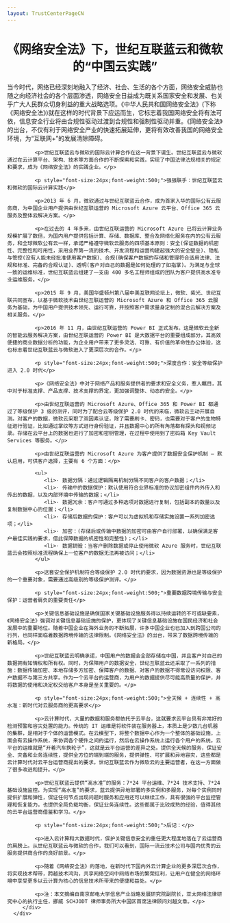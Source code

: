 ```yaml
---
layout: TrustCenterPageCN
---
```

<div class="row-fluid">
   <div class="span">
      <div>
         <div class="row-fluid grid-container mscom-grid-container subpageBody noBottomBorder" data-view4="2" data-view3="2" data-view2="2" data-view1="1" data-cols="2">
			 <h1 style="font-size:28px;font-weight:500; text-align:center;"><strong>《网络安全法》下，世纪互联蓝云和微软的“中国云实践”</strong></h1>
			 <p>当今时代，网络已经深刻地融入了经济、社会、生活的各个方面，网络安全威胁也随之向经济社会的各个层面渗透，网络安全日益成为既关系国家安全和发展、也关乎广大人民群众切身利益的重大战略选项。《中华人民共和国网络安全法》(下称《网络安全法》)就在这样的时代背景下应运而生，它标志着我国网络安全将有法可依，信息安全行业将由合规性驱动过渡到合规性和强制性驱动并重。《网络安全法》的出台，不仅有利于网络安全产业的快速拓展延伸，更将有效改善我国的网络安全环境，为“互联网+”的发展清除障碍。</p>
			 
			 <p>世纪互联蓝云与微软的国际云计算合作在这一背景下诞生。世纪互联蓝云与微软通过在云计算平台、架构、技术等方面合作的不断探索和实践，实现了中国法律法规相关的规定和要求，成为《网络安全法》的实践企业。</p>
			 
			 <p style="font-size:24px;font-weight:500;">强强联手：世纪互联蓝云和微软的国际云计算实践</p>
			 
			 <p>2013 年 6 月，微软通过与世纪互联蓝云合作，成为首家入华的国际公有云服务商，为中国企业用户提供由世纪互联运营的 Microsoft Azure 云平台、Office 365 云服务及整体云解决方案。</p>
			 
			 <p>在过去的 4 年多来，由世纪互联运营的 Microsoft Azure 已将云计算业务规模扩展了数倍，为国内用户提供包括计算、存储、数据库、整合及网络化服务在内的公有云服务，和全球微软公有云一样，承诺严格遵守微软云服务的四项基本原则：安全(保证数据的机密性、完整性和可用性，采用业界第一流的技术、开发流程和运营构建起强大的安全壁垒)、隐私与管控(没有人能未经批准使用客户数据)、合规(确保客户数据的存储和管理符合适用法律、法规和标准、完备的合规认证)、透明(客户对自己的数据是如何处理的了如指掌)。为满足与全球一致的运维标准，世纪互联蓝云组建了一支由 400 多名工程师组成的团队为客户提供高水准专业运维服务。</p>
			 
			 <p>2015 年 9 月，美国华盛顿州第八届中美互联网论坛上，微软、紫光、世纪互联共同宣布，以基于微软技术由世纪互联运营的 Microsoft Azure 和 Office 365 云服务为基础，为中国用户提供技术领先、运行可靠，并按照客户需求量身定制的混合云解决方案及相关服务。</p>
			 
			 <p>2016 年 11 月，由世纪互联运营的 Power BI 正式发布。这是微软云全新的智能云服务解决方案，由世纪互联运营的 Power BI 是大数据平台的重要组成部分，其高效便捷的商业数据分析的功能，为企业用户带来了更多灵活、可靠、有价值的革命性办公体验，这也标志着世纪互联蓝云与微软进入了更深层次的合作。</p>
			 
			 <p style="font-size:24px;font-weight:500;">深度合作：安全等级保护进入 2.0 时代</p>
			 
			 <p>《网络安全法》中对于网络产品和服务提供者的要求和安全义务，惹人瞩目，其中对于标准支撑、产品支撑、技术支撑的界定，更加强调整体、动态的安全。</p>
			 
			 <p>由世纪互联运营的 Microsoft Azure、Office 365 和 Power BI 都通过了等级保护 3 级的测评，同时为了配合云等级保护 2.0 时代的来临，微软云主动开展自测。对客户的数据，微软云采取了双因素认证，除了需要刷卡、密码，也需要对于客户的生物特征进行验证，比如通过掌纹等方式进行身份验证，并且数据中心的所有角落都有探头和视频记录。存储在云平台上的数据也进行了加密和密钥管理，在过程中使用到了密码箱 Key Vault Services 等服务。</p>
			 
			 <p>由世纪互联运营的 Microsoft Azure 为客户提供了数据安全保护机制 – 默认启用，可供客户选择，主要有 6 个方面：</p>
			 
			 <ul>
				<li>· 数据分隔：通过逻辑隔离机制分隔不同客户的客户数据；</li>
				<li>· 传输中的数据保护：默认使用符合业界标准的协议加密组件内外传入和传出的数据，以及内部环境中传输的数据；</li>
				<li>· 数据冗余：客户可通过多种选项对数据进行复制，包括副本的数量以及复制数据中心的位置；</li>
				<li>· 存储后数据的保护：客户可以为虚拟机和存储实施设置一系列加密选项；</li>
				<li>· 加密：(存储后或传输中数据的加密可由客户自行部署，以确保满足客户最佳实践的要求，借此保障数据的机密性和完整性)；</li>
				<li>· 数据销毁：当客户删除数据或停止使用微软 Azure 服务时，世纪互联蓝云会按照标准流程确保上一位客户的数据无法再被访问；</li>
			 </ul>
			 
			 <p>这套安全保护机制符合等级保护 2.0 时代的要求，因为数据资源也是等级保护的一个重要对象，需要通过高级别的等级保护测评。</p>
			 
			 <p style="font-size:24px;font-weight:500;">重要数据跨境传输与安全保护：运营者肩负的重要责任</p>
			 
			 <p>关键信息基础设施是确保国家关键基础设施服务得以持续运转的不可或缺要素，《网络安全法》强调对关键信息基础设施的保护，更体现了关键信息基础设施在国民经济和社会发展中的重要地位。随着中国企业在海外业务的不断拓展，许多中国企业也已加入到跨国公司的行列，也同样面临着数据跨境传输的法律限制。《网络安全法》的出台，带来了数据跨境传输的新格局。</p>
			 
			 <p>世纪互联蓝云明确承诺，中国用户的数据会全部存储在中国，并且客户对自己的数据拥有知情权和所有权。同时，为保障用户的数据安全，世纪互联蓝云还采取了一系列的措施：数据传输加密、本地存储多方加密、保障客户的数据、对客户的数据不得常设访问权限、客户数据不与第三方共享。作为一个云平台的运营商，为用户的数据提供尽可能高质量的保护，并将数据的使用和决定权交给客户本身是至关重要的。</p>
			 
			 <p style="font-size:24px;font-weight:500;">全天候 + 连续性 + 高水准：新时代对云服务商的更高要求</p>
			 
			 <p>云计算时代，大量的数据和服务都依托于云平台，这就要求云平台具有非常好的检测预警和容灾处置的能力。传统的 IT 运维是将软件装在服务器上，本质上是少数几台机器的集群，是相对于个体的运营模式。在云模型下，将整个数据中心作为一个整体的基础设施，上面会有云操作系统，来协调各个硬件之间的运行，然后在云操作系统上运行各个用户的系统。云平台的运维就是“开着汽车换轮子”，这就是云平台运营的差异之处。提供全天候的服务，保证安全、灾备和业务连续性，提供全方位的端到端的服务，提供弹性、可扩展和异地容灾，这些都是云计算时代对云平台运营商提出的要求。世纪互联蓝云作为微软云的主要运营者，在这一方面做了很多改进和提升。</p>
			 
			 <p>世纪互联蓝云提供“高水准”的服务：7*24 平台运维、7*24 技术支持、7*24 基础设施监控。为实现“高水准”的要求，蓝云提供异地部署的多实例和多服务，对每个实例同时提供扩展和弹性，保证任何节点出现问题时服务和应用还可以继续工作，具有很强的平台监控管理和恢复能力，也提供全局负载均衡，保证业务连续性。这些都属于比较成熟的经验，值得其他的云平台运营商借鉴和学习。</p>
			 
			 <p style="font-size:24px;font-weight:500;">后记：</p>
			 
			 <p>进入云计算和大数据时代，保护关键信息安全的重任更大程度地落在了云运营商的肩膀上。从世纪互联蓝云与微软的合作，我们可以看到，国际一流云技术公司与国内优秀的云服务提供商合作的良好前景。</p>
			 
			 <p>随着《网络安全法》的落地，在新时代下国内外云计算企业的更多深层次合作，将实现技术帮带，跨越技术鸿沟，共享网络空间中网络市场的繁荣红利，让用户在健全的网络环境中享受更多以云计算为核心的信息技术所带来的便捷和益处。</p>
			 
			 <p>注：本文摘编自南京邮电大学信息产业战略发展研究院副院长，亚太网络法律研究中心的执行主任，挪威 SCHJODT 律师事务所大中国区首席法律顾问刘越文章。</p>
         </div>
      </div>
   </div>
</div>
<div class="row-fluid" data-view4="1" data-view3="1" data-view2="1" data-view1="1" data-cols="1">
   <div class="span bp0-col-1-1 bp1-col-1-1 bp2-col-1-1 bp3-col-1-1"></div>
</div>
